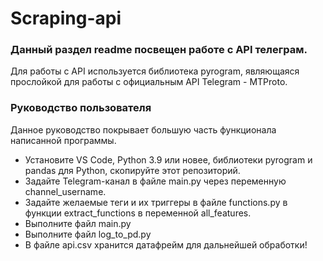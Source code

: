 # Scraping-api

### Данный раздел readme посвещен работе с API телеграм.
Для работы с API используется библиотека pyrogram, являющаяся прослойкой для работы с официальным API Telegram - MTProto.

### Руководство пользователя
Данное руководство покрывает большую часть функционала написанной программы.

* Установите VS Code, Python 3.9 или новее, библиотеки pyrogram и pandas для Python, скопируйте этот репозиторий.
* Задайте Telegram-канал в файле main.py через переменную channel_username.
* Задайте желаемые теги и их триггеры в файле functions.py в функции extract_functions в переменной all_features.
* Выполните файл main.py
* Выполните файл log_to_pd.py
* В файле api.csv хранится датафрейм для дальнейшей обработки!
